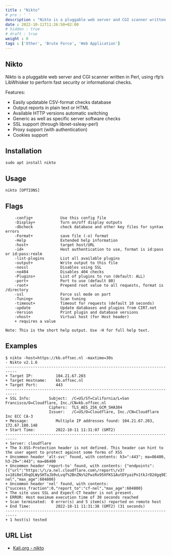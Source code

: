 ```yaml
---
title : "Nikto"
# pre : ' '
description : "Nikto is a pluggable web server and CGI scanner written in Perl, using rfp’s LibWhisker to perform fast security or informational checks."
date : 2022-10-11T11:26:50+02:00
# hidden : true
# draft : true
weight : 0
tags : ['Other', 'Brute Force', 'Web Application']
---
```


## Nikto

Nikto is a pluggable web server and CGI scanner written in Perl, using rfp’s LibWhisker to perform fast security or informational checks.

Features:

* Easily updatable CSV-format checks database
* Output reports in plain text or HTML
* Available HTTP versions automatic switching
* Generic as well as specific server software checks
* SSL support (through libnet-ssleay-perl)
* Proxy support (with authentication)
* Cookies support

## Installation

```plain
sudo apt install nikto
```

## Usage

```plain
nikto [OPTIONS]
```

## Flags

```plain
    -config+            Use this config file
    -Display+           Turn on/off display outputs
    -dbcheck            check database and other key files for syntax errors
    -Format+            save file (-o) format
    -Help               Extended help information
    -host+              target host/URL
    -id+                Host authentication to use, format is id:pass or id:pass:realm
    -list-plugins       List all available plugins
    -output+            Write output to this file
    -nossl              Disables using SSL
    -no404              Disables 404 checks
    -Plugins+           List of plugins to run (default: ALL)
    -port+              Port to use (default 80)
    -root+              Prepend root value to all requests, format is /directory
    -ssl                Force ssl mode on port
    -Tuning+            Scan tuning
    -timeout+           Timeout for requests (default 10 seconds)
    -update             Update databases and plugins from CIRT.net
    -Version            Print plugin and database versions
    -vhost+             Virtual host (for Host header)
    + requires a value

Note: This is the short help output. Use -H for full help text.
```

## Examples

```plain
$ nikto -host=https://kb.offsec.nl -maxtime=30s
- Nikto v2.1.6
---------------------------------------------------------------------------
+ Target IP:          104.21.67.203
+ Target Hostname:    kb.offsec.nl
+ Target Port:        443
---------------------------------------------------------------------------
+ SSL Info:        Subject:  /C=US/ST=California/L=San Francisco/O=Cloudflare, Inc./CN=kb.offsec.nl
                   Ciphers:  TLS_AES_256_GCM_SHA384
                   Issuer:   /C=US/O=Cloudflare, Inc./CN=Cloudflare Inc ECC CA-3
+ Message:            Multiple IP addresses found: 104.21.67.203, 172.67.180.148
+ Start Time:         2022-10-11 11:31:07 (GMT2)
---------------------------------------------------------------------------
+ Server: cloudflare
+ The X-XSS-Protection header is not defined. This header can hint to the user agent to protect against some forms of XSS
+ Uncommon header 'alt-svc' found, with contents: h3=":443"; ma=86400, h3-29=":443"; ma=86400
+ Uncommon header 'report-to' found, with contents: {"endpoints":[{"url":"https:\/\/a.nel.cloudflare.com\/report\/v3?s=18i0elXhqOLWySHTaJb9vLvqf%2BnZNs%2FwzRx95XFKS1AutDYyaiPn1tkJrD2dgq9E7O4Ner4Qv8%2BU1sy3qit4DVJWg8wWqGHWER0EDX1CCc6Y0ueOgkG2f2r5QAWWsdw%3D"}],"group":"cf-nel","max_age":604800}
+ Uncommon header 'nel' found, with contents: {"success_fraction":0,"report_to":"cf-nel","max_age":604800}
+ The site uses SSL and Expect-CT header is not present.
+ ERROR: Host maximum execution time of 30 seconds reached
+ Scan terminated:  0 error(s) and 5 item(s) reported on remote host
+ End Time:           2022-10-11 11:31:38 (GMT2) (31 seconds)
---------------------------------------------------------------------------
+ 1 host(s) tested
```

## URL List

- [Kali.org - nikto](https://www.kali.org/tools/nikto/)
